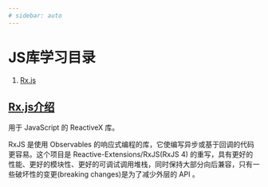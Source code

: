 ```yaml
---
# sidebar: auto
---
```

# JS库学习目录
1. [Rx.js](#Rx.js介绍)
## [Rx.js介绍](https://cn.rx.js.org/)
用于 JavaScript 的 ReactiveX 库。

RxJS 是使用 Observables 的响应式编程的库，它使编写异步或基于回调的代码更容易。这个项目是 Reactive-Extensions/RxJS(RxJS 4) 的重写，具有更好的性能、更好的模块性、更好的可调试调用堆栈，同时保持大部分向后兼容，只有一些破坏性的变更(breaking changes)是为了减少外层的 API 。